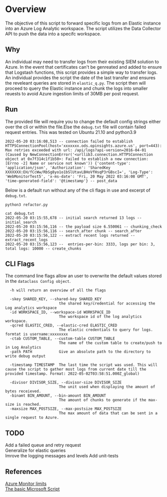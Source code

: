 # Overview
The objective of this script to forward specific logs from an Elastic instance into an Azure Log Analytic workspace. The script utilizes the Data Collector API to push the data into a specifc workspace.

## Why
An individual may need to transfer logs from their existing SIEM solution to Azure. In the event that certificates can't be genreated and added to ensure that Logstash functions, this script provides a simple way to transfer logs. An individual provides the script the date of the last transfer and ensures the reveleant queries are stored in `elastic_q.py`. The script then will proceed to query the Elastic instance and chunk the logs into smaller reuests to avoid Azure ingestion limits of 30MB per post request.


## Run
The provided file will require you to change the default config strings either over the cli or within the file.Else the `debug.txt` file will contain failed request entries. This was tested on Ubuntu 21.10 and python3.9
```
2022-05-20 03:16:08,513 -- connection failed to establish HTTPSConnectionPool(host='xxxxxxx.ods.opinsights.azure.us', port=443): Max retries exceeded with url: /api/logs?api-version=2016-04-01 (Caused by NewConnectionError('<urllib3.connection.HTTPSConnection object at 0x7f314c1f1b50>: Failed to establish a new connection: [Errno -2] Name or service not known')) {'content-type': 'application/json', 'Authorization': 'SharedKey XXXXXXX:EH/fCcWw/RbSg8yo1o1bSlUtavLBHoVfHsqP3rGBscI=', 'Log-Type': 'WebMonitorTest5', 'x-ms-date': 'Fri, 20 May 2022 03:16:08 GMT', 'time-generated-field': '@timestamp'} -- post_data
```
Below is a default run without any of the cli flags in use and excerpt of `debug.txt`. 
```
python3 refactor.py 

cat debug.txt 
2022-05-20 03:15:55,678 -- initial search returned 13 logs -- initial_search
2022-05-20 03:15:56,116 -- the payload size 6.550061 -- chunking_check
2022-05-20 03:15:56,116 -- search_after chunk -- search_after
2022-05-20 03:15:56,122 -- extract recent logs returned -- extract_recent_logs
2022-05-20 03:15:56,123 --  entries-per-bin: 3333, logs per bin: 3,  total logs: 10000 -- create_chunks
```
 
## CLI Flags
The command line flags allow an user to overwrite the default values stored in the `dataclass Config object`.
```
  -h will return an overview of all the flags

  -skey SHARED_KEY, --shared-key SHARED_KEY
                        the shared key/credential for accessing the Log analytics workspace
  -id WORKSPACE_ID, --workspace-id WORKSPACE_ID
                        The workspace id of the log analytics workspace.
  -qcred ELASTIC_CRED, --elastic-cred ELASTIC_CRED
                        The elastic credentials to query for logs. formtat is username:xxxxxxxx
  -ctab CUSTOM_TABLE, --custom-table CUSTOM_TABLE
                        The name of the custom table to create/push to in Log Analytics
  -path PATH            Give an absolute path to the directory to write debug output

  -timestamp TIMESTAMP  The last time the script was used. This will cause the script to gather most logs from current date till the provided timestamp. Format: 2022-05-02T03:58:51.000Z_global)
 
  -divisor DIVISOR_SIZE, --divisor-size DIVISOR_SIZE
                        The unit used when displaying the amount of bytes receieved.
  -binamt BIN_AMOUNT, --bin-amount BIN_AMOUNT
                        The amount of chunks to generate if the max-size is reached.
  -maxsize MAX_POSTSIZE, --max-postsize MAX_POSTSIZE
                        The max amount of data that can be sent in a single request to Azure.
```
## TODO
   Add a failed queue and retry request  
   Generalize for elastic queries  
   Imrove the logging messages and levels
   Add unit-tests

## References
[Azure Monitor limits](https://docs.microsoft.com/en-us/azure/azure-monitor/service-limits)  
[The basic Microsoft Script](https://docs.microsoft.com/en-us/azure/azure-monitor/logs/data-collector-api)  


